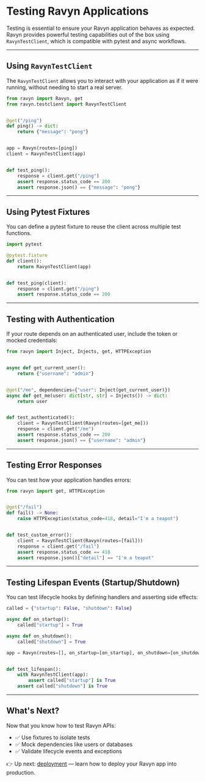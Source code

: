 # Testing Ravyn Applications

Testing is essential to ensure your Ravyn application behaves as expected.
Ravyn provides powerful testing capabilities out of the box using `RavynTestClient`, which is compatible with
pytest and async workflows.

---

## Using `RavynTestClient`

The `RavynTestClient` allows you to interact with your application as if it were running, without needing to start a real server.

```python
from ravyn import Ravyn, get
from ravyn.testclient import RavynTestClient


@get("/ping")
def ping() -> dict:
    return {"message": "pong"}


app = Ravyn(routes=[ping])
client = RavynTestClient(app)


def test_ping():
    response = client.get("/ping")
    assert response.status_code == 200
    assert response.json() == {"message": "pong"}
```

---

## Using Pytest Fixtures

You can define a pytest fixture to reuse the client across multiple test functions.

```python
import pytest

@pytest.fixture
def client():
    return RavynTestClient(app)


def test_ping(client):
    response = client.get("/ping")
    assert response.status_code == 200
```

---

## Testing with Authentication

If your route depends on an authenticated user, include the token or mocked credentials:

```python
from ravyn import Inject, Injects, get, HTTPException


async def get_current_user():
    return {"username": "admin"}


@get("/me", dependencies={"user": Inject(get_current_user)})
async def get_me(user: dict[str, str] = Injects()) -> dict:
    return user


def test_authenticated():
    client = RavynTestClient(Ravyn(routes=[get_me]))
    response = client.get("/me")
    assert response.status_code == 200
    assert response.json() == {"username": "admin"}
```

---

## Testing Error Responses

You can test how your application handles errors:

```python
from ravyn import get, HTTPException


@get("/fail")
def fail() -> None:
    raise HTTPException(status_code=418, detail="I'm a teapot")


def test_custom_error():
    client = RavynTestClient(Ravyn(routes=[fail]))
    response = client.get("/fail")
    assert response.status_code == 418
    assert response.json()["detail"] == "I'm a teapot"
```

---

## Testing Lifespan Events (Startup/Shutdown)

You can test lifecycle hooks by defining handlers and asserting side effects:

```python
called = {"startup": False, "shutdown": False}

async def on_startup():
    called["startup"] = True

async def on_shutdown():
    called["shutdown"] = True

app = Ravyn(routes=[], on_startup=[on_startup], on_shutdown=[on_shutdown])


def test_lifespan():
    with RavynTestClient(app):
        assert called["startup"] is True
    assert called["shutdown"] is True
```

---

## What's Next?

Now that you know how to test Ravyn APIs:

- ✅ Use fixtures to isolate tests
- ✅ Mock dependencies like users or databases
- ✅ Validate lifecycle events and exceptions

👉 Up next: [deployment](./03-deployment) — learn how to deploy your Ravyn app into production.
